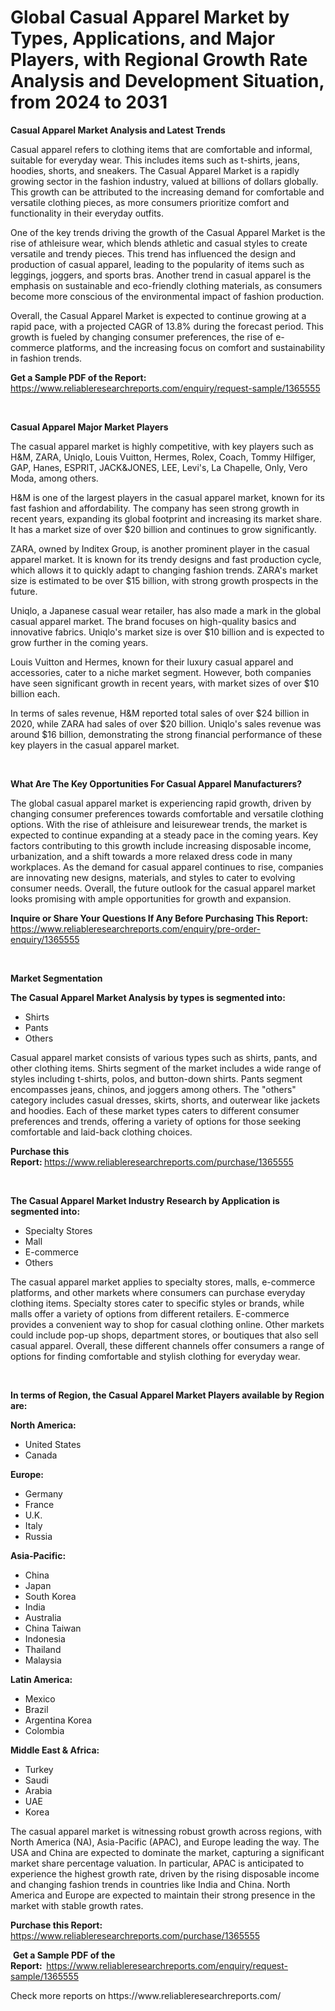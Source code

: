 <p><h1>Global Casual Apparel Market by Types, Applications, and Major Players, with Regional Growth Rate Analysis and Development Situation, from 2024 to 2031</h1></p><p><strong>Casual Apparel Market Analysis and Latest Trends</strong></p>
<p><p>Casual apparel refers to clothing items that are comfortable and informal, suitable for everyday wear. This includes items such as t-shirts, jeans, hoodies, shorts, and sneakers. The Casual Apparel Market is a rapidly growing sector in the fashion industry, valued at billions of dollars globally. This growth can be attributed to the increasing demand for comfortable and versatile clothing pieces, as more consumers prioritize comfort and functionality in their everyday outfits.</p><p>One of the key trends driving the growth of the Casual Apparel Market is the rise of athleisure wear, which blends athletic and casual styles to create versatile and trendy pieces. This trend has influenced the design and production of casual apparel, leading to the popularity of items such as leggings, joggers, and sports bras. Another trend in casual apparel is the emphasis on sustainable and eco-friendly clothing materials, as consumers become more conscious of the environmental impact of fashion production.</p><p>Overall, the Casual Apparel Market is expected to continue growing at a rapid pace, with a projected CAGR of 13.8% during the forecast period. This growth is fueled by changing consumer preferences, the rise of e-commerce platforms, and the increasing focus on comfort and sustainability in fashion trends.</p></p>
<p><strong>Get a Sample PDF of the Report:&nbsp;</strong> <a href="https://www.reliableresearchreports.com/enquiry/request-sample/1365555">https://www.reliableresearchreports.com/enquiry/request-sample/1365555</a></p>
<p>&nbsp;</p>
<p><strong>Casual Apparel Major Market Players</strong></p>
<p><p>The casual apparel market is highly competitive, with key players such as H&M, ZARA, Uniqlo, Louis Vuitton, Hermes, Rolex, Coach, Tommy Hilfiger, GAP, Hanes, ESPRIT, JACK&JONES, LEE, Levi's, La Chapelle, Only, Vero Moda, among others. </p><p>H&M is one of the largest players in the casual apparel market, known for its fast fashion and affordability. The company has seen strong growth in recent years, expanding its global footprint and increasing its market share. It has a market size of over $20 billion and continues to grow significantly.</p><p>ZARA, owned by Inditex Group, is another prominent player in the casual apparel market. It is known for its trendy designs and fast production cycle, which allows it to quickly adapt to changing fashion trends. ZARA's market size is estimated to be over $15 billion, with strong growth prospects in the future.</p><p>Uniqlo, a Japanese casual wear retailer, has also made a mark in the global casual apparel market. The brand focuses on high-quality basics and innovative fabrics. Uniqlo's market size is over $10 billion and is expected to grow further in the coming years.</p><p>Louis Vuitton and Hermes, known for their luxury casual apparel and accessories, cater to a niche market segment. However, both companies have seen significant growth in recent years, with market sizes of over $10 billion each.</p><p>In terms of sales revenue, H&M reported total sales of over $24 billion in 2020, while ZARA had sales of over $20 billion. Uniqlo's sales revenue was around $16 billion, demonstrating the strong financial performance of these key players in the casual apparel market.</p></p>
<p>&nbsp;</p>
<p><strong>What Are The Key Opportunities For Casual Apparel Manufacturers?</strong></p>
<p><p>The global casual apparel market is experiencing rapid growth, driven by changing consumer preferences towards comfortable and versatile clothing options. With the rise of athleisure and leisurewear trends, the market is expected to continue expanding at a steady pace in the coming years. Key factors contributing to this growth include increasing disposable income, urbanization, and a shift towards a more relaxed dress code in many workplaces. As the demand for casual apparel continues to rise, companies are innovating new designs, materials, and styles to cater to evolving consumer needs. Overall, the future outlook for the casual apparel market looks promising with ample opportunities for growth and expansion.</p></p>
<p><strong>Inquire or Share Your Questions If Any Before Purchasing This Report:</strong> <a href="https://www.reliableresearchreports.com/enquiry/pre-order-enquiry/1365555">https://www.reliableresearchreports.com/enquiry/pre-order-enquiry/1365555</a></p>
<p>&nbsp;</p>
<p><strong>Market Segmentation</strong></p>
<p><strong>The Casual Apparel Market Analysis by types is segmented into:</strong></p>
<p><ul><li>Shirts</li><li>Pants</li><li>Others</li></ul></p>
<p><p>Casual apparel market consists of various types such as shirts, pants, and other clothing items. Shirts segment of the market includes a wide range of styles including t-shirts, polos, and button-down shirts. Pants segment encompasses jeans, chinos, and joggers among others. The "others" category includes casual dresses, skirts, shorts, and outerwear like jackets and hoodies. Each of these market types caters to different consumer preferences and trends, offering a variety of options for those seeking comfortable and laid-back clothing choices.</p></p>
<p><strong>Purchase this Report:&nbsp;</strong><a href="https://www.reliableresearchreports.com/purchase/1365555">https://www.reliableresearchreports.com/purchase/1365555</a></p>
<p>&nbsp;</p>
<p><strong>The Casual Apparel Market Industry Research by Application is segmented into:</strong></p>
<p><ul><li>Specialty Stores</li><li>Mall</li><li>E-commerce</li><li>Others</li></ul></p>
<p><p>The casual apparel market applies to specialty stores, malls, e-commerce platforms, and other markets where consumers can purchase everyday clothing items. Specialty stores cater to specific styles or brands, while malls offer a variety of options from different retailers. E-commerce provides a convenient way to shop for casual clothing online. Other markets could include pop-up shops, department stores, or boutiques that also sell casual apparel. Overall, these different channels offer consumers a range of options for finding comfortable and stylish clothing for everyday wear.</p></p>
<p>&nbsp;</p>
<p><strong>In terms of Region, the Casual Apparel Market Players available by Region are:</strong></p>
<p>
    <p> <strong> North America: </strong>
        <ul>
            <li>United States</li>
            <li>Canada</li>
        </ul>
        </p> 
    <p> <strong> Europe: </strong>
        <ul>
            <li>Germany</li>
            <li>France</li>
            <li>U.K.</li>
            <li>Italy</li>
            <li>Russia</li>
        </ul>
        </p> 
    <p> <strong> Asia-Pacific: </strong>
        <ul>
            <li>China</li>
            <li>Japan</li>
            <li>South Korea</li>
            <li>India</li>
            <li>Australia</li>
            <li>China Taiwan</li>
            <li>Indonesia</li>
            <li>Thailand</li>
            <li>Malaysia</li>
        </ul>
        </p> 
    <p> <strong> Latin America: </strong>
        <ul>
            <li>Mexico</li>
            <li>Brazil</li>
            <li>Argentina Korea</li>
            <li>Colombia</li>
        </ul>
        </p> 
    <p> <strong> Middle East & Africa: </strong>
        <ul>
            <li>Turkey</li>
            <li>Saudi</li>
            <li>Arabia</li>
            <li>UAE</li>
            <li>Korea</li>
        </ul>
    </p>
    </p>
<p><p>The casual apparel market is witnessing robust growth across regions, with North America (NA), Asia-Pacific (APAC), and Europe leading the way. The USA and China are expected to dominate the market, capturing a significant market share percentage valuation. In particular, APAC is anticipated to experience the highest growth rate, driven by the rising disposable income and changing fashion trends in countries like India and China. North America and Europe are expected to maintain their strong presence in the market with stable growth rates.</p></p>
<p><strong>Purchase this Report: </strong><a href="https://www.reliableresearchreports.com/purchase/1365555">https://www.reliableresearchreports.com/purchase/1365555</a></p>
<p>&nbsp;<strong>Get a Sample PDF of the Report:&nbsp;&nbsp;</strong><a href="https://www.reliableresearchreports.com/enquiry/request-sample/1365555">https://www.reliableresearchreports.com/enquiry/request-sample/1365555</a></p>
<p><strong></strong></p>
<p>Check more reports on https://www.reliableresearchreports.com/</p>